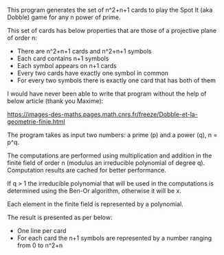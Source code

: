 This program generates the set of n^2+n+1 cards to play the Spot It (aka Dobble) game for any n power of prime.

This set of cards has below properties that are those of a projective plane of order n:
- There are n^2+n+1 cards and n^2+n+1 symbols
- Each card contains n+1 symbols
- Each symbol appears on n+1 cards
- Every two cards have exactly one symbol in common
- For every two symbols there is exactly one card that has both of them

I would have never been able to write that program without the help of below article (thank you Maxime):

https://images-des-maths.pages.math.cnrs.fr/freeze/Dobble-et-la-geometrie-finie.html

The program takes as input two numbers: a prime (p) and a power (q), n = p^q.

The computations are performed using multiplication and addition in the finite field of order n (modulus an irreducible polynomial of degree q). Computation results are cached for better performance.

If q > 1 the irreducible polynomial that will be used in the computations is determined using the Ben-Or algorithm, otherwise it will be x.

Each element in the finite field is represented by a polynomial.

The result is presented as per below:
- One line per card
- For each card the n+1 symbols are represented by a number ranging from 0 to n^2+n
